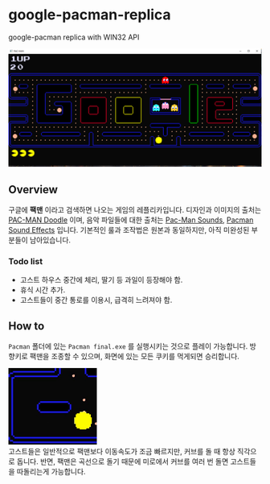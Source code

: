 # google-pacman-replica
google-pacman replica with WIN32 API

<img src='https://github.com/teumal/google-pacman-replica/blob/main/pacman%20screenshot.PNG?raw=true'></img>

## Overview
구글에 **팩맨** 이라고 검색하면 나오는 게임의 레플리카입니다. 디자인과 이미지의 출처는 [PAC-MAN Doodle](https://www.google.com/search?q=%ED%8C%A9%EB%A7%A8&sxsrf=AJOqlzXBLCsyMjlyfYBAdCktiTSromhGOQ%3A1675050104488&source=hp&ei=eDzXY5qqG5vw4-EPz-mc4As&iflsig=AK50M_UAAAAAY9dKiHjFIRKgkVezUuriGxuUGaxih4ap&oq=&gs_lcp=Cgdnd3Mtd2l6EAMYAzIHCCMQ6gIQJzIHCCMQ6gIQJzIHCCMQ6gIQJzIHCCMQ6gIQJzIHCCMQ6gIQJzIHCCMQ6gIQJzIHCCMQ6gIQJzIHCCMQ6gIQJzIHCCMQ6gIQJzIHCCMQ6gIQJ1AAWABg7hRoAXAAeACAAQCIAQCSAQCYAQCwAQo&sclient=gws-wiz) 이며, 음악 파일들에 대한 출처는  [Pac-Man Sounds](https://www.classicgaming.cc/classics/pac-man/sounds),  [Pacman Sound Effects](http://soundfxcenter.com/sound_effect/search.php?sfx=Pacman) 입니다. 기본적인 룰과 조작법은 원본과 동일하지만, 아직 미완성된 부분들이 남아있습니다. 

### Todo list
- 고스트 하우스 중간에 체리, 딸기 등 과일이 등장해야 함.
- 휴식 시간 추가.
- 고스트들이 중간 통로를 이용시, 급격히 느려져야 함.

## How to
``Pacman`` 폴더에 있는 ``Pacman final.exe`` 를 실행시키는 것으로 플레이 가능합니다. 방향키로 팩맨을 조종할 수 있으며, 화면에 있는 모든 쿠키를 먹게되면 승리합니다. 

<img src="https://github.com/teumal/google-pacman-replica/blob/main/ezgif.com-gif-maker.gif?raw=true"></img><br>
고스트들은 일반적으로 팩맨보다 이동속도가 조금 빠르지만, 커브를 돌 때 항상 직각으로 돕니다. 반면, 팩맨은 곡선으로 돌기 때문에 미로에서 커브를 여러 번 돌면 고스트들을 따돌리는게 가능합니다. 




